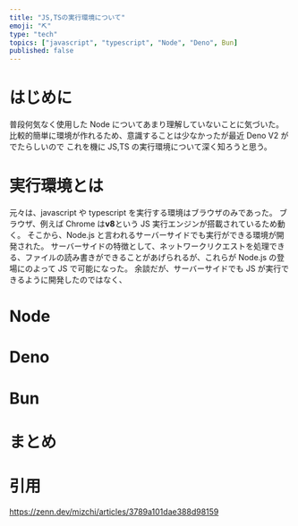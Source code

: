 ```yaml
---
title: "JS,TSの実行環境について"
emoji: "⛏️"
type: "tech"
topics: ["javascript", "typescript", "Node", "Deno", Bun]
published: false
---
```


# はじめに

普段何気なく使用した Node についてあまり理解していないことに気づいた。
比較的簡単に環境が作れるため、意識することは少なかったが最近 Deno V2 がでたらしいので
これを機に JS,TS の実行環境について深く知ろうと思う。

# 実行環境とは

元々は、javascript や typescript を実行する環境はブラウザのみであった。
ブラウザ、例えば Chrome は**v8**という JS 実行エンジンが搭載されているため動く。
そこから、Node.js と言われるサーバーサイドでも実行ができる環境が開発された。
サーバーサイドの特徴として、ネットワークリクエストを処理できる、ファイルの読み書きができることがあげられるが、これらが Node.js の登場にのよって JS で可能になった。
余談だが、サーバーサイドでも JS が実行できるように開発したのではなく、

# Node

# Deno

# Bun

# まとめ

# 引用

https://zenn.dev/mizchi/articles/3789a101dae388d98159
